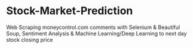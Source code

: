 # Stock-Market-Prediction
Web Scraping moneycontrol.com comments with Selenium &amp; Beautiful Soup, Sentiment Analysis &amp; Machine Learning/Deep Learning to next day stock closing price
